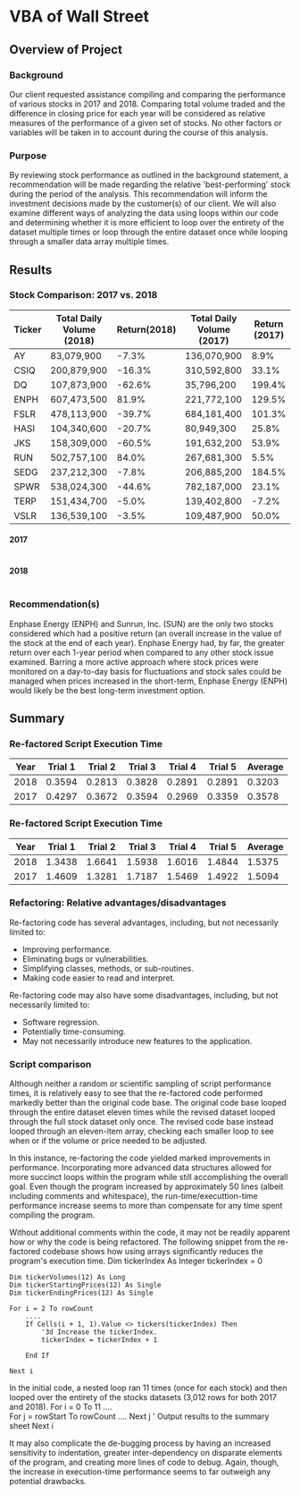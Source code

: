 # VBA of Wall Street

## Overview of Project

### Background
Our client requested assistance compiling and comparing the performance of various stocks in 2017 and 2018. Comparing total volume traded and the difference in closing price for each year will be considered as relative measures of the performance of a given set of stocks. No other factors or variables will be taken in to account during the course of this analysis.

### Purpose
By reviewing stock performance as outlined in the background statement, a recommendation will be made regarding the relative 'best-performing' stock during the period of the analysis. This recommendation will inform the investment decisions made by the customer(s) of our client. We will also examine different ways of analyzing the data using loops within our code and determining whether it is more efficient to loop over the entirety of the dataset multiple times or loop through the entire dataset once while looping through a smaller data array multiple times.

## Results

### Stock Comparison: 2017 vs. 2018
| Ticker | Total Daily Volume (2018) | Return(2018) | Total Daily Volume (2017) | Return (2017) |
| ----- | ----- | ----- | ----- | ----- |
| AY | 83,079,900 | -7.3% | 136,070,900 | 8.9% |
| CSIQ | 200,879,900 | -16.3% | 310,592,800 | 33.1% |
| DQ | 107,873,900 | -62.6% | 35,796,200 | 199.4% |
| ENPH | 607,473,500 | 81.9% | 221,772,100 | 129.5% |
| FSLR | 478,113,900 | -39.7% | 684,181,400 | 101.3% |
| HASI | 104,340,600 | -20.7% | 80,949,300 | 25.8% |
| JKS | 158,309,000 | -60.5% | 191,632,200 | 53.9% |
| RUN | 502,757,100 | 84.0% | 267,681,300 | 5.5% |
| SEDG | 237,212,300 | -7.8% | 206,885,200 | 184.5% |
| SPWR | 538,024,300 | -44.6% | 782,187,000 | 23.1% |
| TERP | 151,434,700 | -5.0% | 139,402,800 | -7.2% |
| VSLR | 136,539,100 | -3.5% | 109,487,900 | 50.0% |

#### 2017
<img src="https://github.com/gh-mrmoore/DataAnalytics/blob/main/Challenges/Challenge02/Resources/VBA_Challenge_2017.png" alt="" />

#### 2018
<img src="https://github.com/gh-mrmoore/DataAnalytics/blob/main/Challenges/Challenge02/Resources/VBA_Challenge_2018.png" alt="" />


### Recommendation(s)
Enphase Energy (ENPH) and Sunrun, Inc. (SUN) are the only two stocks considered which had a positive return (an overall increase in the value of the stock at the end of each year). Enphase Energy had, by far, the greater return over each 1-year period when compared to any other stock issue examined. Barring a more active approach where stock prices were monitored on a day-to-day basis for fluctuations and stock sales could be managed when prices increased in the short-term, Enphase Energy (ENPH) would likely be the best long-term investment option.

## Summary

### Re-factored Script Execution Time
| Year | Trial 1 | Trial 2 | Trial 3 | Trial 4 | Trial 5 | Average |
| ----- | ----- | ----- | ----- | ----- | ----- | ----- |
| 2018 | 0.3594 | 0.2813 | 0.3828 | 0.2891 | 0.2891 | 0.3203 |
| 2017 | 0.4297 | 0.3672 | 0.3594 | 0.2969 | 0.3359 | 0.3578 |

### Re-factored Script Execution Time
| Year | Trial 1 | Trial 2 | Trial 3 | Trial 4 | Trial 5 | Average |
| ----- | ----- | ----- | ----- | ----- | ----- | ----- |
| 2018 | 1.3438 | 1.6641 | 1.5938 | 1.6016 | 1.4844 | 1.5375 |
| 2017 | 1.4609 | 1.3281 | 1.7187 | 1.5469 | 1.4922 | 1.5094 |

### Refactoring: Relative advantages/disadvantages
Re-factoring code has several advantages, including, but not necessarily limited to:
* Improving performance.
* Eliminating bugs or vulnerabilities.
* Simplifying classes, methods, or sub-routines.
* Making code easier to read and interpret.

Re-factoring code may also have some disadvantages, including, but not necessarily limited to:
* Software regression.
* Potentially time-consuming.
* May not necessarily introduce new features to the application.

### Script comparison
Although neither a random or scientific sampling of script performance times, it is relatively easy to see that the re-factored code performed markedly better than the original code base. The original code base looped through the entire dataset eleven times while the revised dataset looped through the full stock dataset only once. The revised code base instead looped through an eleven-item array, checking each smaller loop to see when or if the volume or price needed to be adjusted.

In this instance, re-factoring the code yielded marked improvements in performance. Incorporating more advanced data structures allowed for more succinct loops within the program while still accomplishing the overall goal. Even though the program increased by approximately 50 lines (albeit including comments and whitespace), the run-time/executtion-time performance increase seems to more than compensate for any time spent compiling the program.

Without additional comments within the code, it may not be readily apparent how or why the code is being refactored. The following snippet from the re-factored codebase shows how using arrays significantly reduces the program's execution time.
    Dim tickerIndex As Integer
    tickerIndex = 0
    
    Dim tickerVolumes(12) As Long
    Dim tickerStartingPrices(12) As Single
    Dim tickerEndingPrices(12) As Single

    For i = 2 To rowCount
        ....
        If Cells(i + 1, 1).Value <> tickers(tickerIndex) Then
            '3d Increase the tickerIndex.
            tickerIndex = tickerIndex + 1
            
        End If
    
    Next i

In the initial code, a nested loop ran 11 times (once for each stock) and then looped over the entirety of the stocks datasets (3,012 rows for both 2017 and 2018).
    For i = 0 To 11
        ....        
        For j = rowStart To rowCount
            ....
        Next j
        ' Output results to the summary sheet
    Next i

It may also complicate the de-bugging process by having an increased sensitivity to indentation, greater inter-dependency on disparate elements of the program, and creating more lines of code to debug. Again, though, the increase in execution-time performance seems to far outweigh any potential drawbacks.